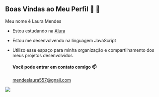 ## Boas Vindas ao Meu Perfil 🖤 👋

Meu nome é Laura Mendes

- Estou estudando na [Alura](https://www.alura.com.br)
- Estou me desenvolvendo na linguagem JavaScript
- Utilizo esse espaço para minha organização e compartilhamento dos meus projetos desenvolvidos

  #### Você pode entrar em contato comigo 📫
  mendeslaura557@gnail.com


![](https://media1.tenor.com/m/50pfwD7hw_YAAAAC/dance-dancing.gif)
